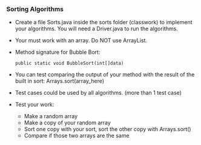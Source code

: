 ### Sorting Algorithms

* Create a file Sorts.java inside the sorts folder (classwork) to implement your algorithms. You will need a Driver.java to run the algorithms.
* Your must work with an array. Do NOT use ArrayList.
* Method signature for Bubble Bort:
  
  ```
  public static void BubbleSort(int[]data)
  ```
* You can test comparing the output of your method with the result of the built in sort: Arrays.sort(array_here)
* Test cases could be used by all algorithms. (more than 1 test case)
* Test your work:
    - Make a random array
    - Make a copy of your random array
    - Sort one copy with your sort, sort the other copy with Arrays.sort()
    - Compare if those two arrays are the same
